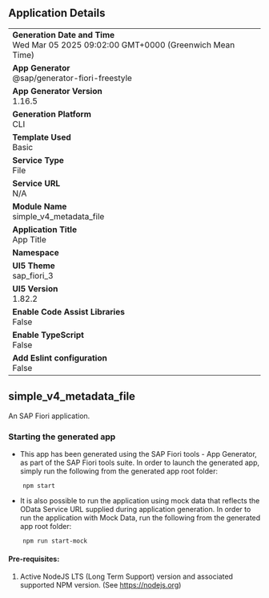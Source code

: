 ## Application Details
|               |
| ------------- |
|**Generation Date and Time**<br>Wed Mar 05 2025 09:02:00 GMT+0000 (Greenwich Mean Time)|
|**App Generator**<br>@sap/generator-fiori-freestyle|
|**App Generator Version**<br>1.16.5|
|**Generation Platform**<br>CLI|
|**Template Used**<br>Basic|
|**Service Type**<br>File|
|**Service URL**<br>N/A|
|**Module Name**<br>simple_v4_metadata_file|
|**Application Title**<br>App Title|
|**Namespace**<br>|
|**UI5 Theme**<br>sap_fiori_3|
|**UI5 Version**<br>1.82.2|
|**Enable Code Assist Libraries**<br>False|
|**Enable TypeScript**<br>False|
|**Add Eslint configuration**<br>False|

## simple_v4_metadata_file

An SAP Fiori application.

### Starting the generated app

-   This app has been generated using the SAP Fiori tools - App Generator, as part of the SAP Fiori tools suite.  In order to launch the generated app, simply run the following from the generated app root folder:

```
    npm start
```

- It is also possible to run the application using mock data that reflects the OData Service URL supplied during application generation.  In order to run the application with Mock Data, run the following from the generated app root folder:

```
    npm run start-mock
```

#### Pre-requisites:

1. Active NodeJS LTS (Long Term Support) version and associated supported NPM version.  (See https://nodejs.org)


